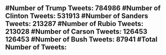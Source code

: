 #Number of Trump Tweets: 784986
#Number of Clinton Tweets: 531913
#Number of Sanders Tweets: 213287
#Number of Rubio Tweets: 213028
#Number of Carson Tweets: 126453 126453
#Number of Bush Tweets: 87941
#Total Number of Tweets:  
---

